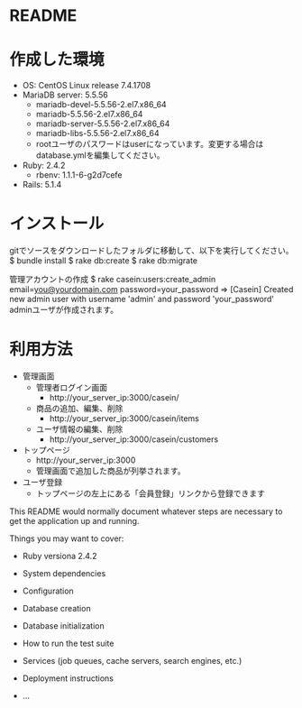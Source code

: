 # README

# 作成した環境
- OS: CentOS Linux release 7.4.1708
- MariaDB server: 5.5.56
  - mariadb-devel-5.5.56-2.el7.x86\_64
  - mariadb-5.5.56-2.el7.x86\_64
  - mariadb-server-5.5.56-2.el7.x86\_64
  - mariadb-libs-5.5.56-2.el7.x86\_64
  - rootユーザのパスワードはuserになっています。変更する場合はdatabase.ymlを編集してください。
- Ruby: 2.4.2
  - rbenv: 1.1.1-6-g2d7cefe
- Rails: 5.1.4

# インストール
gitでソースをダウンロードしたフォルダに移動して、以下を実行してください。
  $ bundle install
  $ rake db:create
  $ rake db:migrate

管理アカウントの作成
  $ rake casein:users:create\_admin email=you@yourdomain.com password=your\_password
  => [Casein] Created new admin user with username 'admin' and password 'your\_password'
adminユーザが作成されます。

# 利用方法

- 管理画面
  - 管理者ログイン画面
    - http://your\_server\_ip:3000/casein/
  - 商品の追加、編集、削除
    - http://your\_server\_ip:3000/casein/items
  - ユーザ情報の編集、削除
    - http://your\_server\_ip:3000/casein/customers
- トップページ
  - http://your\_server\_ip:3000
  - 管理画面で追加した商品が列挙されます。
- ユーザ登録
  - トップページの左上にある「会員登録」リンクから登録できます

This README would normally document whatever steps are necessary to get the
application up and running.

Things you may want to cover:

* Ruby versiona 2.4.2

* System dependencies

* Configuration

* Database creation

* Database initialization

* How to run the test suite

* Services (job queues, cache servers, search engines, etc.)

* Deployment instructions

* ...
